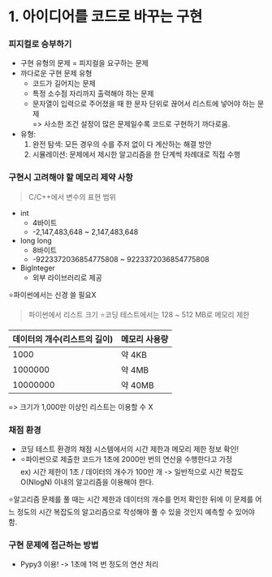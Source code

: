 # 1. 아이디어를 코드로 바꾸는 구현
### 피지컬로 승부하기
- 구현 유형의 문제 = 피지컬을 요구하는 문제
- 까다로운 구현 문제 유형
    - 코드가 길어지는 문제
    - 특정 소수점 자리까지 출력해야 하는 문제
    - 문자열이 입력으로 주어졌을 때 한 문자 단위로 끊어서 리스트에 넣어야 하는 문제<br>
    => 사소한 조건 설정이 많은 문제일수록 코드로 구현하기 까다로움.
- 유형:<br>
    1. 완전 탐색: 모든 경우의 수를 주저 없이 다 계산하는 해결 방안
    2. 시뮬레이션: 문제에서 제시한 알고리즘을 한 단계씩 차례대로 직접 수행

### 구현시 고려해야 할 메모리 제약 사항
> C/C++에서 변수의 표현 범위
- int 
    - 4바이트
    - -2,147,483,648 ~ 2,147,483,648
- long long
    - 8바이트
    - -9223372036854775808 ~ 9223372036854775808
- BigInteger
    - 외부 라이브러리로 제공

⭐파이썬에서는 신경 쓸 필요X

> 파이썬에서 리스트 크기
⭐코딩 테스트에서는 128 ~ 512 MB로 메모리 제한

|데이터의 개수(리스트의 길이)|메모리 사용량|
|------|---|
|1000|약 4KB|
|1000000|약 4MB|
|10000000|약 40MB|
=> 크기가 1,000만 이상인 리스트는 이용할 수 X

### 채점 환경
- 코딩 테스트 환경의 채점 시스템에서의 시간 제한과 메모리 제한 정보 확인!
- ⭐파이썬으로 제출한 코드가 1초에 2000만 번의 연산을 수행한다고 가정 <br>
    ex) 시간 제한이 1초 / 데이터의 개수가 100만 개 -> 일반적으로 시간 복잡도 O(NlogN) 이내의 알고리즘을 이용해야 한다.

⭐알고리즘 문제를 풀 때는 시간 제한과 데이터의 개수를 먼저 확인한 뒤에 이 문제를 어느 정도의 시간 복잡도의 알고리즘으로 작성해야 풀 수 있을 것인지 예측할 수 있어야 함.

### 구현 문제에 접근하는 방법

- Pypy3 이용! -> 1초에 1억 번 정도의 연산 처리